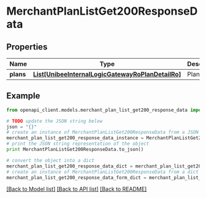 # MerchantPlanListGet200ResponseData


## Properties

Name | Type | Description | Notes
------------ | ------------- | ------------- | -------------
**plans** | [**List[UnibeeInternalLogicGatewayRoPlanDetailRo]**](UnibeeInternalLogicGatewayRoPlanDetailRo.md) | Plans | [optional] 

## Example

```python
from openapi_client.models.merchant_plan_list_get200_response_data import MerchantPlanListGet200ResponseData

# TODO update the JSON string below
json = "{}"
# create an instance of MerchantPlanListGet200ResponseData from a JSON string
merchant_plan_list_get200_response_data_instance = MerchantPlanListGet200ResponseData.from_json(json)
# print the JSON string representation of the object
print MerchantPlanListGet200ResponseData.to_json()

# convert the object into a dict
merchant_plan_list_get200_response_data_dict = merchant_plan_list_get200_response_data_instance.to_dict()
# create an instance of MerchantPlanListGet200ResponseData from a dict
merchant_plan_list_get200_response_data_form_dict = merchant_plan_list_get200_response_data.from_dict(merchant_plan_list_get200_response_data_dict)
```
[[Back to Model list]](../README.md#documentation-for-models) [[Back to API list]](../README.md#documentation-for-api-endpoints) [[Back to README]](../README.md)


